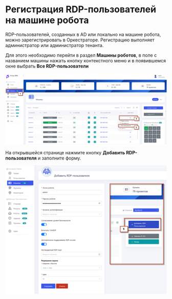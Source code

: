 # Регистрация RDP-пользователей на машине робота

RDP-пользователей, созданных в AD или локально на машине робота, можно зарегистрировать в Оркестраторе. Регистрацию выполняет администратор или администратор тенанта.

Для этого необходимо перейти в раздел **Машины роботов**, в поле с названием машины нажать кнопку контекстного меню и в появившемся окне выбрать **Все RDP-пользователи**

![](../.gitbook/assets1/Add_rdp_user1.png)

На открывшейся странице нажмите кнопку **Добавить RDP-пользователя** и заполните форму. 

![](../.gitbook/assets1/Add_RDP_user.png)
